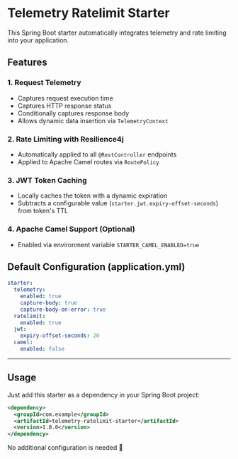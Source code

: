 # Telemetry Ratelimit Starter

This Spring Boot starter automatically integrates telemetry and rate limiting into your application.

## Features

### 1. Request Telemetry
- Captures request execution time
- Captures HTTP response status
- Conditionally captures response body
- Allows dynamic data insertion via `TelemetryContext`

### 2. Rate Limiting with Resilience4j
- Automatically applied to all `@RestController` endpoints
- Applied to Apache Camel routes via `RoutePolicy`

### 3. JWT Token Caching
- Locally caches the token with a dynamic expiration
- Subtracts a configurable value (`starter.jwt.expiry-offset-seconds`) from token's TTL

### 4. Apache Camel Support (Optional)
- Enabled via environment variable `STARTER_CAMEL_ENABLED=true`

## Default Configuration (application.yml)

```yaml
starter:
  telemetry:
    enabled: true
    capture-body: true
    capture-body-on-error: true
  ratelimit:
    enabled: true
  jwt:
    expiry-offset-seconds: 20
  camel:
    enabled: false
```

---

## Usage

Just add this starter as a dependency in your Spring Boot project:

```xml
<dependency>
  <groupId>com.example</groupId>
  <artifactId>telemetry-ratelimit-starter</artifactId>
  <version>1.0.0</version>
</dependency>
```

No additional configuration is needed 🎉